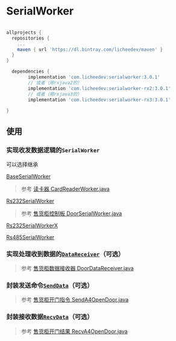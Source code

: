 # SerialWorker

```groovy

allprojects {
  repositories {
    ...
    maven { url 'https://dl.bintray.com/licheedev/maven' }
  }
}

  dependencies {
        implementation 'com.licheedev:serialworker:3.0.1'
        // 或者（用rxjava2的）
        implementation 'com.licheedev:serialworker-rx2:3.0.1'
        // 或者（用rxjava3的）
        implementation 'com.licheedev:serialworker-rx3:3.0.1'
        
}

```

## 使用
### 实现收发数据逻辑的`SerialWorker`
可以选择继承

[BaseSerialWorker](https://github.com/licheedev/SerialWorker/blob/master/serialworker/src/main/java/com/licheedev/serialworker/worker/BaseSerialWorker.java)
> 参考 [读卡器 CardReaderWorker.java](https://github.com/licheedev/SerialWorker/blob/master/app/src/main/java/com/licheedev/serialworkerdemo/serial/CardReaderWorker.java)

[Rs232SerialWorker](https://github.com/licheedev/SerialWorker/blob/master/serialworker/src/main/java/com/licheedev/serialworker/worker/Rs232SerialWorker.java)
> 参考 [售货柜控制板 DoorSerialWorker.java](https://github.com/licheedev/SerialWorker/blob/master/app/src/main/java/com/licheedev/serialworkerdemo/serial/DoorSerialWorker.java)

[Rs232SerialWorkerX](https://github.com/licheedev/SerialWorker/blob/master/serialworker/src/main/java/com/licheedev/serialworker/worker/Rs232SerialWorkerX.java)

[Rs485SerialWorker](https://github.com/licheedev/SerialWorker/blob/master/serialworker/src/main/java/com/licheedev/serialworker/worker/Rs485SerialWorker.java)

### 实现处理收到数据的[`DataReceiver`](https://github.com/licheedev/SerialWorker/blob/master/serialworker/src/main/java/com/licheedev/serialworker/core/DataReceiver.java)（可选）
> 参考 [售货柜数据接收器 DoorDataReceiver.java](https://github.com/licheedev/SerialWorker/blob/master/app/src/main/java/com/licheedev/serialworkerdemo/serial/DoorDataReceiver.java)


### 封装发送命令[`SendData`](https://github.com/licheedev/SerialWorker/blob/master/serialworker/src/main/java/com/licheedev/serialworker/core/SendData.java)（可选）
> 参考 [售货柜开门指令 SendA4OpenDoor.java](https://github.com/licheedev/SerialWorker/blob/master/app/src/main/java/com/licheedev/serialworkerdemo/serial/command/send/SendA4OpenDoor.java)

### 封装接收数据[`RecvData`](https://github.com/licheedev/SerialWorker/blob/master/serialworker/src/main/java/com/licheedev/serialworker/core/RecvData.java)（可选）
> 参考 [售货柜开门结果 RecvA4OpenDoor.java](https://github.com/licheedev/SerialWorker/blob/master/app/src/main/java/com/licheedev/serialworkerdemo/serial/command/recv/RecvA4OpenDoor.java)
